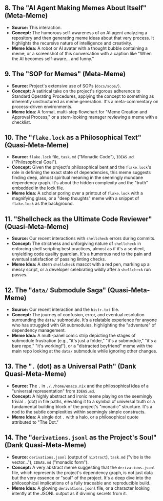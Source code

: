 ## 8. The "AI Agent Making Memes About Itself" (Meta-Meme)
*   **Source:** This interaction.
*   **Concept:** The humorous self-awareness of an AI agent analyzing a repository and then generating meme ideas about that very process. It highlights the recursive nature of intelligence and creativity.
*   **Meme Idea:** A robot or AI avatar with a thought bubble containing a meme, or a screenshot of this conversation with a caption like "When the AI becomes self-aware... and funny."

## 9. The "SOP for Memes" (Meta-Meme)
*   **Source:** Project's extensive use of SOPs (`docs/sops/`).
*   **Concept:** A satirical take on the project's rigorous adherence to Standard Operating Procedures, applying the concept to something as inherently unstructured as meme generation. It's a meta-commentary on process-driven environments.
*   **Meme Idea:** A formal, multi-step flowchart for "Meme Creation and Approval Process," or a stern-looking manager reviewing a meme with a checklist.

## 10. The "`flake.lock` as a Philosophical Text" (Quasi-Meta-Meme)
*   **Source:** `flake.lock` file, `task.md` ("Monadic Code"), `IDEAS.md` ("Philosophical Goal").
*   **Concept:** Given the project's philosophical bent and the `flake.lock`'s role in defining the exact state of dependencies, this meme suggests finding deep, almost spiritual meaning in the seemingly mundane dependency graph. It's about the hidden complexity and the "truth" embedded in the lock file.
*   **Meme Idea:** A scholar poring over a printout of `flake.lock` with a magnifying glass, or a "deep thoughts" meme with a snippet of `flake.lock` as the background.

## 11. "Shellcheck as the Ultimate Code Reviewer" (Quasi-Meta-Meme)
*   **Source:** Our recent interactions with `shellcheck` errors during commits.
*   **Concept:** The strictness and unforgiving nature of `shellcheck` in enforcing shell scripting best practices, almost as if it's a sentient, unyielding code quality guardian. It's a humorous nod to the pain and eventual satisfaction of passing linting checks.
*   **Meme Idea:** A stern `shellcheck` mascot with a red pen, marking up a messy script, or a developer celebrating wildly after a `shellcheck` run passes.

## 12. The "`data/` Submodule Saga" (Quasi-Meta-Meme)
*   **Source:** Our recent interaction and the `histr.txt` file.
*   **Concept:** The journey of confusion, error, and eventual resolution surrounding the `data/` submodule. It's a relatable experience for anyone who has struggled with Git submodules, highlighting the "adventure" of dependency management.
*   **Meme Idea:** A multi-panel comic strip depicting the stages of submodule frustration (e.g., "it's just a folder," "it's a submodule," "it's a bare repo," "it's working!"), or a "distracted boyfriend" meme with the main repo looking at the `data/` submodule while ignoring other changes.

## 13. The "`.` (dot) as a Universal Path" (Dank Quasi-Meta-Meme)
*   **Source:** The `.` in `././home/emacs.nix` and the philosophical idea of a "universal representation" from `IDEAS.md`.
*   **Concept:** A highly abstract and ironic meme playing on the seemingly trivial `.` (dot) in file paths, elevating it to a symbol of universal truth or a fundamental building block of the project's "monadic" structure. It's a nod to the subtle complexities within seemingly simple constructs.
*   **Meme Idea:** A single dot `.` with a halo, or a philosophical quote attributed to "The Dot."

## 14. The "`derivations.jsonl` as the Project's Soul" (Dank Quasi-Meta-Meme)
*   **Source:** `derivations.jsonl` (output of `nixtract`), `task.md` ("vibe is the vector..."), `IDEAS.md` ("monadic form").
*   **Concept:** A very abstract meme suggesting that the `derivations.jsonl` file, which represents the project's dependency graph, is not just data but the very essence or "soul" of the project. It's a deep dive into the philosophical implications of a fully traceable and reproducible build.
*   **Meme Idea:** A glowing `derivations.jsonl` file, or a character looking intently at the JSONL output as if divining secrets from it.